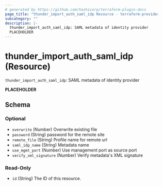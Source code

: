 ```yaml
---
# generated by https://github.com/hashicorp/terraform-plugin-docs
page_title: "thunder_import_auth_saml_idp Resource - terraform-provider-thunder"
subcategory: ""
description: |-
  thunder_import_auth_saml_idp: SAML metadata of identity provider
  PLACEHOLDER
---
```


# thunder_import_auth_saml_idp (Resource)

`thunder_import_auth_saml_idp`: SAML metadata of identity provider

__PLACEHOLDER__



<!-- schema generated by tfplugindocs -->
## Schema

### Optional

- `overwrite` (Number) Overwrite existing file
- `password` (String) password for the remote site
- `remote_file` (String) Profile name for remote url
- `saml_idp_name` (String) Metadata name
- `use_mgmt_port` (Number) Use management port as source port
- `verify_xml_signature` (Number) Verify metadata's XML signature

### Read-Only

- `id` (String) The ID of this resource.


